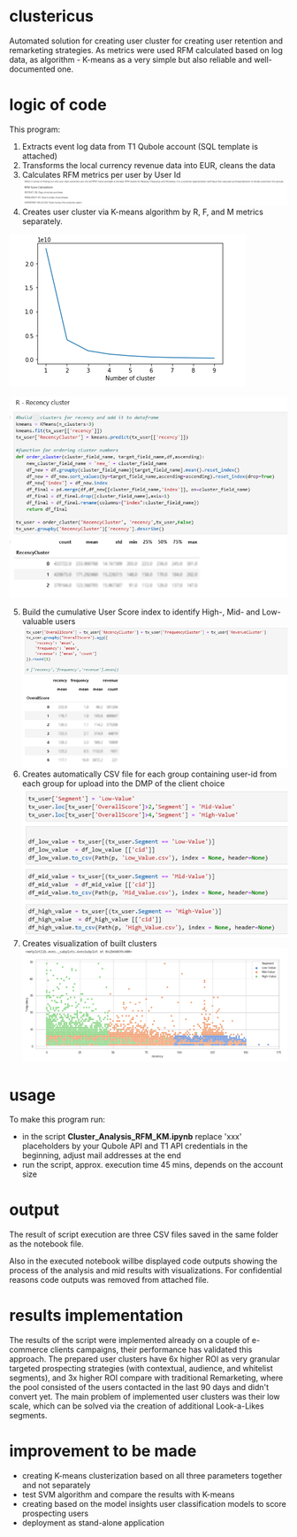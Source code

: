 # clustericus

Automated solution for creating user cluster for creating user retention and remarketing strategies. As metrics were used RFM calculated based on log data, as algorithm -  K-means as a very simple but also reliable and well-documented one. 

# logic of code

This program:

1. Extracts event log data from T1 Qubole account (SQL template is attached)
2. Transforms the local currency revenue data into EUR, cleans the data
3. Calculates RFM metrics per user by User Id
![](RFM_description.PNG)
4. Creates user cluster via K-means algorithm by R, F, and M metrics separately. 

![](elbow.PNG)

![](recency_cluster.PNG)

5. Build the cumulative User Score index to identify High-, Mid- and Low- valuable users
![](user_score.PNG)
6. Creates automatically CSV file for each group containing user-id from each group for upload into the DMP of the client choice
![](csvexport.PNG)
7. Creates visualization of built clusters
![](recencyvsfrequency.PNG)

# usage

To make this program run:

- in the script **Cluster_Analysis_RFM_KM.ipynb** replace 'xxx' placeholders by your Qubole API and T1 API credentials in the beginning, adjust mail addresses at the end 
- run the script, approx. execution time 45 mins, depends on the account size 

# output

The result of script execution are three CSV files saved in the same folder as the notebook file.

Also in the executed notebook willbe displayed code outputs showing the process of the analysis and mid results with visualizations. 
For confidential reasons code outputs was removed from attached file.

# results implementation

The results of the script were implemented already on a couple of e-commerce clients campaigns, their performance has validated this approach. 
The prepared user clusters have 6x higher ROI as very granular targeted prospecting strategies (with contextual, audience, and whitelist segments), and 3x higher ROI compare with traditional Remarketing, where the pool consisted of the users contacted in the last 90 days and didn't convert yet. 
The main problem of implemented user clusters was their low scale, which can be solved via the creation of additional Look-a-Likes segments.

# improvement to be made

- creating K-means clusterization based on all three parameters together and not separately
- test SVM algorithm and compare the results with K-means
- creating based on the model insights user classification models to score prospecting users
- deployment as stand-alone application

